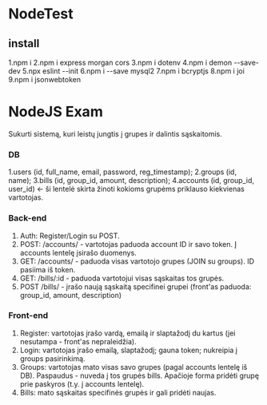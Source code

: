 # NodeTest

## install

1.npm i
2.npm i express morgan cors
3.npm i dotenv
4.npm i demon --save-dev
5.npx eslint --init
6.npm i --save mysql2
7.npm i bcryptjs
8.npm i joi
9.npm i jsonwebtoken

# NodeJS Exam

Sukurti sistemą, kuri leistų jungtis į grupes ir dalintis sąskaitomis.

### DB

1.users (id, full_name, email, password, reg_timestamp);
2.groups (id, name);
3.bills (id, group_id, amount, description);
4.accounts (id, group_id, user_id) <- ši lentelė skirta žinoti kokioms grupėms priklauso kiekvienas vartotojas.

### Back-end

1. Auth: Register/Login su POST.
1. POST: /accounts/ - vartotojas paduoda account ID ir savo token. Į accounts lentelę įsirašo duomenys.
1. GET: /accounts/ - paduoda visas vartotojo grupes (JOIN su groups). ID pasiima iš token.
1. GET: /bills/:id - paduoda vartotojui visas sąskaitas tos grupės.
1. POST /bills/ - įrašo naują sąskaitą specifinei grupei (front'as paduoda: group_id, amount, description)

### Front-end

1. Register: vartotojas įrašo vardą, emailą ir slaptažodį du kartus (jei nesutampa - front'as nepraleidžia).
1. Login: vartotojas įrašo emailą, slaptažodį; gauna token; nukreipia į groups pasirinkimą.
1. Groups: vartotojas mato visas savo grupes (pagal accounts lentelę iš DB). Paspaudus - nuveda į tos grupės bills. Apačioje forma pridėti grupę prie paskyros (t.y. į accounts lentelę).
1. Bills: mato sąskaitas specifinės grupės ir gali pridėti naujas.
